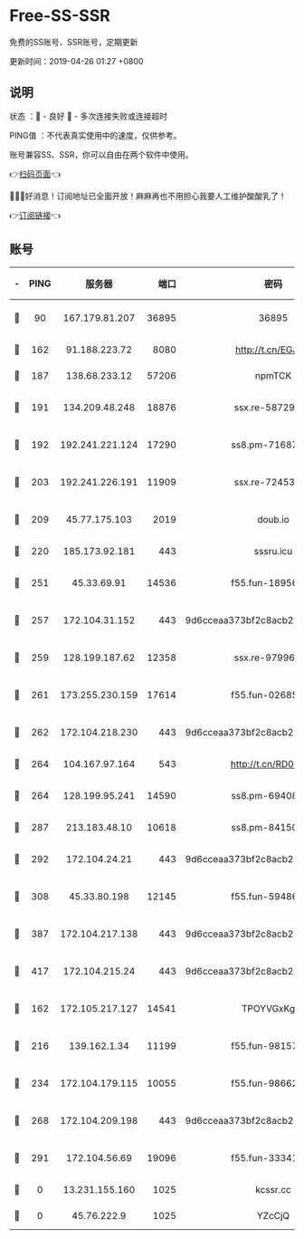 # Free-SS-SSR

免费的SS账号、SSR账号，定期更新

更新时间：2019-04-26 01:27 +0800

## 说明

状态     ：🙂 - 良好 🙁 - 多次连接失败或连接超时

PING值   ：不代表真实使用中的速度，仅供参考。

账号兼容SS、SSR，你可以自由在两个软件中使用。

👉[扫码页面](https://liesauer.github.io/Free-SS-SSR/)👈

🎉🎉🎉好消息！订阅地址已全面开放！麻麻再也不用担心我要人工维护酸酸乳了！

👉[订阅链接](https://www.liesauer.net/yogurt/subscribe?ACCESS_TOKEN=DAYxR3mMaZAsaqUb)👈

## 账号

|-|PING|服务器|端口|密码|加密方式|区域|
|:----:|:----:|:-----:|-----:|:----:|:----:|:----:|
|🙂|90|167.179.81.207|36895|36895|aes-256-cfb|JP|
|🙂|162|91.188.223.72|8080|http://t.cn/EGJIyrl|rc4-md5|RU|
|🙂|187|138.68.233.12|57206|npmTCK|rc4-md5|US|
|🙂|191|134.209.48.248|18876|ssx.re-58729794|aes-256-cfb|US|
|🙂|192|192.241.221.124|17290|ss8.pm-71687354|aes-256-cfb|US|
|🙂|203|192.241.226.191|11909|ssx.re-72453562|aes-256-cfb|US|
|🙂|209|45.77.175.103|2019|doub.io|aes-128-ctr|SG|
|🙂|220|185.173.92.181|443|sssru.icu|rc4-md5|RU|
|🙂|251|45.33.69.91|14536|f55.fun-18956285|aes-256-cfb|US|
|🙂|257|172.104.31.152|443|9d6cceaa373bf2c8acb22e60b6a58be6|aes-256-cfb|US|
|🙂|259|128.199.187.62|12358|ssx.re-97996719|aes-256-cfb|SG|
|🙂|261|173.255.230.159|17614|f55.fun-02685738|aes-256-cfb|US|
|🙂|262|172.104.218.230|443|9d6cceaa373bf2c8acb22e60b6a58be6|aes-256-cfb|US|
|🙂|264|104.167.97.164|543|http://t.cn/RD0D7sx|rc4-md5|CA|
|🙂|264|128.199.95.241|14590|ss8.pm-69408137|aes-256-cfb|SG|
|🙂|287|213.183.48.10|10618|ss8.pm-84150584|rc4-md5|RU|
|🙂|292|172.104.24.21|443|9d6cceaa373bf2c8acb22e60b6a58be6|aes-256-cfb|US|
|🙂|308|45.33.80.198|12145|f55.fun-59486192|aes-256-cfb|US|
|🙂|387|172.104.217.138|443|9d6cceaa373bf2c8acb22e60b6a58be6|aes-256-cfb|US|
|🙂|417|172.104.215.24|443|9d6cceaa373bf2c8acb22e60b6a58be6|aes-256-cfb|US|
|🙂|162|172.105.217.127|14541|TPOYVGxKglpi|aes-256-cfb|JP|
|🙂|216|139.162.1.34|11199|f55.fun-98157787|aes-256-cfb|SG|
|🙂|234|172.104.179.115|10055|f55.fun-98662025|aes-256-cfb|SG|
|🙂|268|172.104.209.198|443|9d6cceaa373bf2c8acb22e60b6a58be6|aes-256-cfb|US|
|🙂|291|172.104.56.69|19096|f55.fun-33341026|aes-256-cfb|SG|
|🙁|0|13.231.155.160|1025|kcssr.cc|rc4-md5|JP|
|🙁|0|45.76.222.9|1025|YZcCjQ|rc4-md5|JP|
